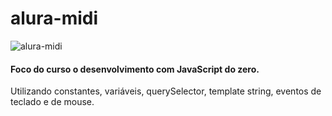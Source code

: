# alura-midi
![alura-midi](./images/alura-mid-800x800.jpg)
#### Foco do curso o desenvolvimento com  JavaScript do zero. 
<p>Utilizando constantes, variáveis, querySelector, template string, eventos de teclado e de mouse.</p>

